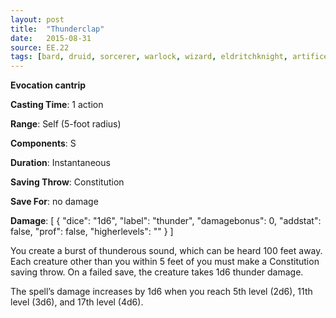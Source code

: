 ```yaml
---
layout: post
title:  "Thunderclap"
date:   2015-08-31
source: EE.22
tags: [bard, druid, sorcerer, warlock, wizard, eldritchknight, artificer, cantrip, evocation]
---
```


**Evocation cantrip**

**Casting Time**: 1 action

**Range**: Self (5-foot radius)

**Components**: S

**Duration**: Instantaneous

**Saving Throw**: Constitution

**Save For**: no damage

**Damage**: [ { "dice": "1d6", "label": "thunder", "damagebonus": 0, "addstat": false, "prof": false, "higherlevels": "" } ]

You create a burst of thunderous sound, which can be heard 100 feet away. Each creature other than you within 5 feet of you must make a Constitution saving throw. On a failed save, the creature takes 1d6 thunder damage.

The spell’s damage increases by 1d6 when you reach 5th level (2d6), 11th level (3d6), and 17th level (4d6).
